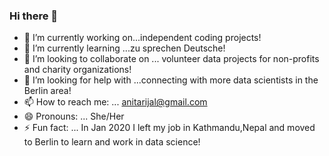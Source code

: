 ### Hi there 👋

- 🔭 I’m currently working on...independent coding projects! 
- 🌱 I’m currently learning ...zu sprechen Deutsche!
- 👯 I’m looking to collaborate on ... volunteer data projects for non-profits and charity organizations!
- 🤔 I’m looking for help with ...connecting with more data scientists in the Berlin area!
- 📫 How to reach me: ... anitarijal@gmail.com
- 😄 Pronouns: ... She/Her
- ⚡ Fun fact: ... In Jan 2020 I left my job in Kathmandu,Nepal and moved to Berlin to learn and work in data science!
<!--
**rijalanita/rijalanita** is a ✨ _special_ ✨ repository because its `README.md` (this file) appears on your GitHub profile.

Here are some ideas to get you started:

- 🔭 I’m currently working on...independent coding projects! 
- 🌱 I’m currently learning ...zu sprechen Deutsche!
- 👯 I’m looking to collaborate on ... volunteering on data projects for non-profits and charity organizations!
- 🤔 I’m looking for help with ...connecting with more data scientists in the Berlin area!
- 💬 Ask me about ...
- 📫 How to reach me: ... anitarijal@gmail.com
- 😄 Pronouns: ... She/Her
- ⚡ Fun fact: ... 
-->
